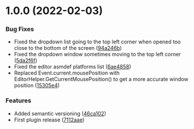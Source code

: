 # 1.0.0 (2022-02-03)


### Bug Fixes

* Fixed the dropdown list going to the top left corner when opened too close to the bottom of the screen ([94a246b](https://github.com/SolidAlloy/UnityDropdown/commit/94a246b82e167edc69d19b182bceb2c9bb57ab7e))
* Fixed the dropdown window sometimes moving to the top left corner ([5da2f6f](https://github.com/SolidAlloy/UnityDropdown/commit/5da2f6fbd72679e4e7269280d1b7f2153af02c97))
* Fixed the editor asmdef platforms list ([6ae4858](https://github.com/SolidAlloy/UnityDropdown/commit/6ae4858ba41b043108f017dce59de296db8b460f))
* Replaced Event.current.mousePosition with EditorHelper.GetCurrentMousePosition() to get a more accurate window position ([15305e4](https://github.com/SolidAlloy/UnityDropdown/commit/15305e4c576837d4bb14b4d43e291ffeed4e11dd))


### Features

* Added semantic versioning ([46ca102](https://github.com/SolidAlloy/UnityDropdown/commit/46ca10255a6697c6cdfc26989bb86a0fa11d75c1))
* First plugin release ([7112aae](https://github.com/SolidAlloy/UnityDropdown/commit/7112aae9964bbbca1d8dd98f67f13a26d783d79d))
